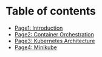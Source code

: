 # Table of contents

* [Page1: Introduction](README.md)
* [Page2: Container Orchestration](page2-container-orchestration.md)
* [Page3: Kubernetes Architecture](page3-kubernetes-architecture.md)
* [Page4: Minikube](page4-minikube.md)
